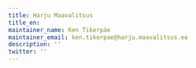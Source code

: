 ```yaml
---
title: Harju Maavalitsus
title_en:
maintainer_name: Ken Tikerpäe
maintainer_email: ken.tikerpae@harju.maavalitsus.ee
description: ''
twitter: ''
---
```

